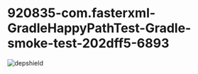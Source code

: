 # 920835-com.fasterxml-GradleHappyPathTest-Gradle-smoke-test-202dff5-6893

![depshield](https://dev1.dev.depshield.sonatype.org/badges/depshield-testing/920835-com.fasterxml-GradleHappyPathTest-Gradle-smoke-test-202dff5-6893/depshield.svg)